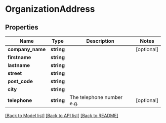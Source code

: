 # OrganizationAddress

## Properties
Name | Type | Description | Notes
------------ | ------------- | ------------- | -------------
**company_name** | **string** |  | [optional] 
**firstname** | **string** |  | 
**lastname** | **string** |  | 
**street** | **string** |  | 
**post_code** | **string** |  | 
**city** | **string** |  | 
**telephone** | **string** | The telephone number e.g. | [optional] 

[[Back to Model list]](../README.md#documentation-for-models) [[Back to API list]](../README.md#documentation-for-api-endpoints) [[Back to README]](../README.md)



